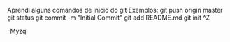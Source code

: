 Aprendi alguns comandos de inicio do git
Exemplos:
git push origin master
git status
git commit -m "Initial Commit"
git add README.md 
git init
^Z

-Myzql
